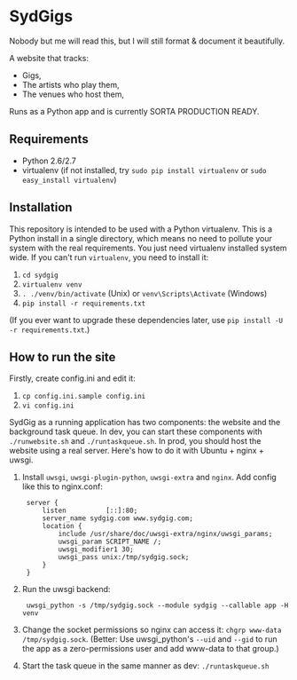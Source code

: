 SydGigs
=======

Nobody but me will read this, but I will still format & document it beautifully.

A website that tracks:

* Gigs,
* The artists who play them,
* The venues who host them,

Runs as a Python app and is currently SORTA PRODUCTION READY.

Requirements
------------

* Python 2.6/2.7
* virtualenv (if not installed, try `sudo pip install virtualenv` or `sudo easy_install virtualenv`)

Installation
------------

This repository is intended to be used with a Python virtualenv. This is a Python install in a single directory, which means no need to pollute your system with the real requirements. You just need virtualenv installed system wide. If you can't run `virtualenv`, you need to install it:

1. `cd sydgig`
2. `virtualenv venv`
3. `. ./venv/bin/activate` (Unix) or `venv\Scripts\Activate` (Windows)
4. `pip install -r requirements.txt`

(If you ever want to upgrade these dependencies later, use `pip install -U -r requirements.txt`.)

How to run the site
-------------------

Firstly, create config.ini and edit it:

1. `cp config.ini.sample config.ini`
2. `vi config.ini`

SydGig as a running application has two components: the website and the background task queue. In dev, you can start these components with `./runwebsite.sh` and `./runtaskqueue.sh`. In prod, you should host the website using a real server. Here's how to do it with Ubuntu + nginx + uwsgi.

1. Install `uwsgi`, `uwsgi-plugin-python`, `uwsgi-extra` and `nginx`. Add config like this to nginx.conf:

        server {
            listen          [::]:80;
            server_name sydgig.com www.sydgig.com;
            location {
                include /usr/share/doc/uwsgi-extra/nginx/uwsgi_params;
                uwsgi_param SCRIPT_NAME /;
                uwsgi_modifier1 30;
                uwsgi_pass unix:/tmp/sydgig.sock;
            }
        }

2. Run the uwsgi backend:

        uwsgi_python -s /tmp/sydgig.sock --module sydgig --callable app -H venv

3. Change the socket permissions so nginx can access it: `chgrp www-data /tmp/sydgig.sock`. (Better: Use uwsgi\_python's `--uid` and `--gid` to run the app as a zero-permissions user and add www-data to that group.)

3. Start the task queue in the same manner as dev: `./runtaskqueue.sh`
